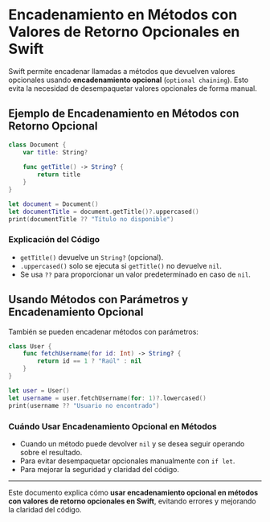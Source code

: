 # Encadenamiento en Métodos con Valores de Retorno Opcionales en Swift

Swift permite encadenar llamadas a métodos que devuelven valores opcionales usando **encadenamiento opcional** (`optional chaining`). Esto evita la necesidad de desempaquetar valores opcionales de forma manual.

## Ejemplo de Encadenamiento en Métodos con Retorno Opcional

```swift
class Document {
    var title: String?
    
    func getTitle() -> String? {
        return title
    }
}

let document = Document()
let documentTitle = document.getTitle()?.uppercased()
print(documentTitle ?? "Título no disponible")
```

### Explicación del Código
- `getTitle()` devuelve un `String?` (opcional).
- `.uppercased()` solo se ejecuta si `getTitle()` no devuelve `nil`.
- Se usa `??` para proporcionar un valor predeterminado en caso de `nil`.

## Usando Métodos con Parámetros y Encadenamiento Opcional

También se pueden encadenar métodos con parámetros:

```swift
class User {
    func fetchUsername(for id: Int) -> String? {
        return id == 1 ? "Raúl" : nil
    }
}

let user = User()
let username = user.fetchUsername(for: 1)?.lowercased()
print(username ?? "Usuario no encontrado")
```

### Cuándo Usar Encadenamiento Opcional en Métodos

- Cuando un método puede devolver `nil` y se desea seguir operando sobre el resultado.
- Para evitar desempaquetar opcionales manualmente con `if let`.
- Para mejorar la seguridad y claridad del código.

---

Este documento explica cómo **usar encadenamiento opcional en métodos con valores de retorno opcionales en Swift**, evitando errores y mejorando la claridad del código.

